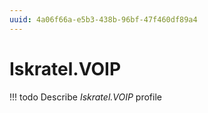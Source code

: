 ```yaml
---
uuid: 4a06f66a-e5b3-438b-96bf-47f460df89a4
---
```



# Iskratel.VOIP


<!-- prettier-ignore -->
!!! todo
    Describe *Iskratel.VOIP* profile

